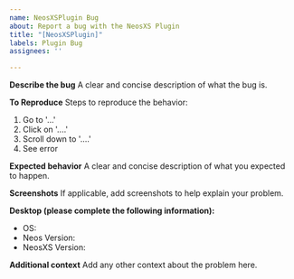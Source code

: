 ```yaml
---
name: NeosXSPlugin Bug
about: Report a bug with the NeosXS Plugin
title: "[NeosXSPlugin]"
labels: Plugin Bug
assignees: ''

---
```


**Describe the bug**
A clear and concise description of what the bug is.

**To Reproduce**
Steps to reproduce the behavior:
1. Go to '...'
2. Click on '....'
3. Scroll down to '....'
4. See error

**Expected behavior**
A clear and concise description of what you expected to happen.

**Screenshots**
If applicable, add screenshots to help explain your problem.

**Desktop (please complete the following information):**
 - OS: 
 - Neos Version:
 - NeosXS Version:

**Additional context**
Add any other context about the problem here.
